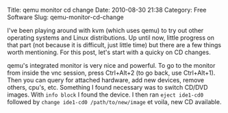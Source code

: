 Title: qemu monitor cd change
Date: 2010-08-30 21:38
Category: Free Software
Slug: qemu-monitor-cd-change

I've been playing around with kvm (which uses qemu) to try out other
operating systems and Linux distributions. Up until now, little progress
on that part (not because it is difficult, just little time) but there
are a few things worth mentioning. For this post, let's start with a
quicky on CD changes.

qemu's integrated monitor is very nice and powerful. To go to the
monitor from inside the vnc session, press Ctrl+Alt+2 (to go back, use
Ctrl+Alt+1). Then you can query for attached hardware, add new devices,
remove others, cpu's, etc. Something I found necessary was to switch
CD/DVD images. With `info block` I found the device. I then ran
`eject ide1-cd0` followed by `change ide1-cd0 /path/to/new/image` et
voila, new CD available.
